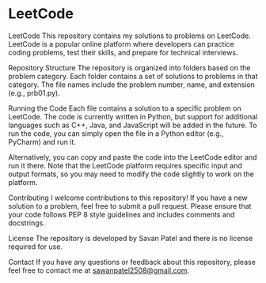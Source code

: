 # LeetCode
LeetCode
This repository contains my solutions to problems on LeetCode. LeetCode is a popular online platform where developers can practice coding problems, test their skills, and prepare for technical interviews.

Repository Structure
The repository is organized into folders based on the problem category. Each folder contains a set of solutions to problems in that category. The file names include the problem number, name, and extension (e.g., prb01.py).

Running the Code
Each file contains a solution to a specific problem on LeetCode. The code is currently written in Python, but support for additional languages such as C++, Java, and JavaScript will be added in the future. To run the code, you can simply open the file in a Python editor (e.g., PyCharm) and run it.

Alternatively, you can copy and paste the code into the LeetCode editor and run it there. Note that the LeetCode platform requires specific input and output formats, so you may need to modify the code slightly to work on the platform.

Contributing
I welcome contributions to this repository! If you have a new solution to a problem, feel free to submit a pull request. Please ensure that your code follows PEP 8 style guidelines and includes comments and docstrings.

License
The repository is developed by Savan Patel and there is no license required for use. 

Contact
If you have any questions or feedback about this repository, please feel free to contact me at sawanpatel2508@gmail.com.
